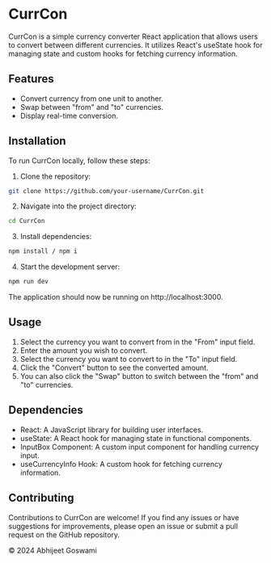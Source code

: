 # CurrCon

CurrCon is a simple currency converter React application that allows users to convert between different currencies. It utilizes React's useState hook for managing state and custom hooks for fetching currency information.

## Features

- Convert currency from one unit to another.
- Swap between "from" and "to" currencies.
- Display real-time conversion.

## Installation

To run CurrCon locally, follow these steps:

1. Clone the repository:

```bash
git clone https://github.com/your-username/CurrCon.git
```

2. Navigate into the project directory:

```bash
cd CurrCon
```

3. Install dependencies:

```bash
npm install / npm i
```

4. Start the development server:

```bash
npm run dev
```

The application should now be running on http://localhost:3000.

## Usage

1. Select the currency you want to convert from in the "From" input field.
2. Enter the amount you wish to convert.
3. Select the currency you want to convert to in the "To" input field.
4. Click the "Convert" button to see the converted amount.
5. You can also click the "Swap" button to switch between the "from" and "to" currencies.

## Dependencies

- React: A JavaScript library for building user interfaces.
- useState: A React hook for managing state in functional components.
- InputBox Component: A custom input component for handling currency input.
- useCurrencyInfo Hook: A custom hook for fetching currency information.

## Contributing

Contributions to CurrCon are welcome! If you find any issues or have suggestions for improvements, please open an issue or submit a pull request on the GitHub repository.


&copy; 2024 Abhijeet Goswami
